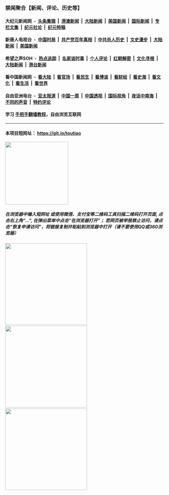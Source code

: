 ### 禁闻聚合【新闻、评论、历史等】

#### 大纪元新闻网 &nbsp;-&nbsp; [头条集锦](indexes/E头条集锦.md?t=03081532) &nbsp;|&nbsp; [港澳新闻](indexes/E港澳新闻.md?t=03081532)  &nbsp;|&nbsp; [大陆新闻](indexes/E大陆新闻.md?t=03081532) &nbsp;|&nbsp; [美国新闻](indexes/E美国新闻.md?t=03081532) &nbsp;|&nbsp; [国际新闻](indexes/E国际新闻.md?t=03081532) &nbsp;|&nbsp; [专栏文集](indexes/E专栏文集.md?t=03081532) &nbsp;|&nbsp; [纪元社论](indexes/E纪元社论.md?t=03081532) &nbsp;|&nbsp; [纪元特稿](indexes/E纪元特稿.md?t=03081532) 

#### 新唐人电视台 &nbsp;-&nbsp; [中国时局](indexes/N中国时局.md?t=03081532) &nbsp;|&nbsp; [共产党百年真相](indexes/N共产党百年真相.md?t=03081532) &nbsp;|&nbsp; [中共杀人历史](indexes/N中共杀人历史.md?t=03081532) &nbsp;|&nbsp; [文史漫步](indexes/N文史漫步.md?t=03081532) &nbsp;|&nbsp; [大陆新闻](indexes/N大陆新闻.md?t=03081532) &nbsp;|&nbsp; [美国新闻](indexes/N美国新闻.md?t=03081532)

#### 希望之声SOH &nbsp;-&nbsp; [热点追踪](indexes/H热点追踪.md?t=03081532) &nbsp;|&nbsp; [名家谈时事](indexes/H名家谈时事.md?t=03081532) &nbsp;|&nbsp; [个人评论](indexes/H个人评论.md?t=03081532)  &nbsp;|&nbsp; [红朝解密](indexes/H红朝解密.md?t=03081532) &nbsp;|&nbsp; [文化寻根](indexes/H文化寻根.md?t=03081532) &nbsp;|&nbsp; [大陆新闻](indexes/H大陆新闻.md?t=03081532) &nbsp;|&nbsp; [港台新闻](indexes/H港台新闻.md?t=03081532)

#### 看中国新闻网 &nbsp;-&nbsp; [看大陆](indexes/S看大陆.md?t=03081532) &nbsp;|&nbsp; [看官场](indexes/S看官场.md?t=03081532) &nbsp;|&nbsp; [看民生](indexes/S看民生.md?t=03081532)  &nbsp;|&nbsp; [看博谈](indexes/S看博谈.md?t=03081532) &nbsp;|&nbsp; [看财经](indexes/S看财经.md?t=03081532) &nbsp;|&nbsp; [看史海](indexes/S看史海.md?t=03081532) &nbsp;|&nbsp; [看文化](indexes/S看文化.md?t=03081532) &nbsp;|&nbsp; [看生活](indexes/S看生活.md?t=03081532) &nbsp;|&nbsp; [看世界](indexes/S看世界.md?t=03081532)

#### 自由亚洲电台 &nbsp;-&nbsp; [亚太报道](indexes/R亚太报道.md?t=03081532) &nbsp;|&nbsp; [中国一周](indexes/R中国一周.md?t=03081532) &nbsp;|&nbsp; [中国透视](indexes/R中国透视.md?t=03081532)  &nbsp;|&nbsp; [国际视角](indexes/R国际视角.md?t=03081532) &nbsp;|&nbsp; [夜话中南海](indexes/R夜话中南海.md?t=03081532) &nbsp;|&nbsp; [不同的声音](indexes/R不同的声音.md?t=03081532) &nbsp;|&nbsp; [特约评论](indexes/R特约评论.md?t=03081532)

#### 学习 [手把手翻墙教程](https://github.com/gfw-breaker/guides/wiki)，自由浏览互联网

----

#### 本项目短网址： https://git.io/toutiao
<img src="https://raw.githubusercontent.com/gfw-breaker/banned-news/master/scripts/img/qr.png" width="200px"/>  

##### 在浏览器中输入短网址 或使用微信、支付宝等二维码工具扫描二维码打开页面, 点击右上角"...", 在弹出菜单中点击“在浏览器打开”； 若网页被举报禁止访问，请点击“恢复申请访问”，将链接复制并粘贴到浏览器中打开（请不要使用QQ或360浏览器）

<img src="https://raw.githubusercontent.com/gfw-breaker/banned-news/master/scripts/img/1.png" width="260px"/> &nbsp; <img src="https://raw.githubusercontent.com/gfw-breaker/banned-news/master/scripts/img/2.png" width="260px"/> &nbsp; <img src="https://raw.githubusercontent.com/gfw-breaker/banned-news/master/scripts/img/3.png" width="260px"/>
